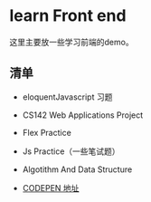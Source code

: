 # learn Front end
这里主要放一些学习前端的demo。

## 清单
- eloquentJavascript 习题

- CS142 Web Applications Project

- Flex Practice

- Js Practice（一些笔试题）

- Algotithm And Data Structure


- [CODEPEN 地址](https://codepen.io/fourfishxiake/)
